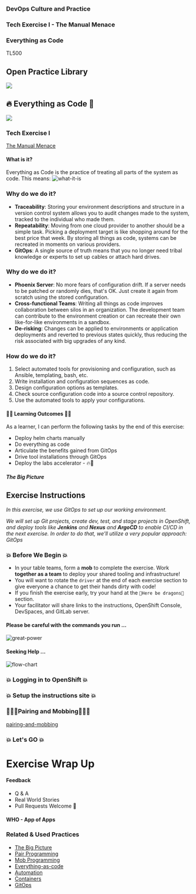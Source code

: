 <!-- .slide: data-background-image="images/title-slide-background.png" -->
### DevOps Culture and Practice <!-- .element: class="course-title" -->
### Tech Exercise I  - The Manual Menace <!-- .element: class="title-color" -->
### Everything as Code <!-- .element: class="title-color" -->
TL500 <!-- .element: class="title-color" -->



<div class="r-stack">
<div class="fragment fade-out" data-fragment-index="0" >
  <h2>Open Practice Library</h2>
  <img src="images/opl-complete.png">
</div>
<div class="fragment current-visible" data-fragment-index="0" >
  <h2>🔥 Everything as Code 🦄</h2>
  <a target="_blank" href="https://openpracticelibrary.com/practice/everything-as-code">
  <img src="images/opl-foundation.png">
  </a>
</div>
</div>



### Tech Exercise I
[The Manual Menace](http://rht-labs.com/StarWarsIntroCreator/#!/AN-PkHf-k0FgxKTTKRcA)



#### What is it?
Everything as Code is the practice of treating all parts of the system as code. This means:
![what-it-is](images/tech-exercise-i/what-it-is.png) <!-- .element: class="image-no-shadow image-full-width" -->
<!--
* Storing configuration along with Source Code in a repository such as git.
* All manual steps are scripted, automated, and checked into a source control management system.
* Storing all the things! From bottom to top - infrastructure, operating systems, build configurations, application properties, deployment configurations, etc.
--->



### Why do we do it?
* **Traceability**: Storing your environment descriptions and structure in a version control system allows you to audit changes made to the system, tracked to the individual who made them.
* **Repeatability**: Moving from one cloud provider to another should be a simple task. Picking a deployment target is like shopping around for the best price that week. By storing all things as code, systems can be recreated in moments on various providers.
* **GitOps**: A single source of truth means that you no longer need tribal knowledge or experts to set up cables or attach hard drives.



### Why do we do it?
* **Phoenix Server**: No more fears of configuration drift. If a server needs to be patched or randomly dies, that's OK. Just create it again from scratch using the stored configuration.
* **Cross-functional Teams**: Writing all things as code improves collaboration between silos in an organization. The development team can contribute to the environment creation or can recreate their own like-for-like environments in a sandbox.
* **De-risking**: Changes can be applied to environments or application deployments and reverted to previous states quickly, thus reducing the risk associated with big upgrades of any kind.



### How do we do it?
1. Select automated tools for provisioning and configuration, such as Ansible, templating, bash, etc.
2. Write installation and configuration sequences as code.
3. Design configuration options as templates.
4. Check source configuration code into a source control repository.
5. Use the automated tools to apply your configurations.



#### 🧑‍🏫 Learning Outcomes 🧑‍💻
As a learner, I can perform the following tasks by the end of this exercise:
* Deploy helm charts manually
* Do everything as code 
* Articulate the benefits gained from GitOps
* Drive tool installations through GitOps
* Deploy the labs accelerator - 🔥🦄
<!--
--->



##### The Big Picture <!-- .element: class="title-bottom-left" -->
<!-- .slide: data-background-size="contain" data-background-image="https://rht-labs.com/tech-exercise/1-the-manual-menace/images/big-picture-tools.jpg", class="white-style" -->



## Exercise Instructions



_In this exercise, we use GitOps to set up our working environment._

_We will set up Git projects, create dev, test, and stage projects in OpenShift, and deploy tools like **Jenkins** and **Nexus** and ***ArgoCD*** to enable CI/CD in the next exercise. In order to do that, we’ll utilize a very popular approach: GitOps_



### 💥 Before We Begin 💥
* In your table teams, form a **mob** to complete the exercise. Work **together as a team** to deploy your shared tooling and infrastructure!
* You will want to rotate the `driver` at the end of each exercise section to give everyone a chance to get their hands dirty with code!
* If you finish the exercise early, try your hand at the `🐉Here be dragons🐉 ` section.
* Your facilitator will share links to the instructions, OpenShift Console, DevSpaces, and GitLab server.



#### Please be careful with the commands you run ...
![great-power](https://media.giphy.com/media/MCZ39lz83o5lC/giphy.gif)



#### Seeking Help ...
![flow-chart](images/tech-exercise-i/flow-chart.png)<!-- .element: class="image-no-shadow image-full-width" -->



### 💥 Logging in to OpenShift 💥 <!-- .element: class="title-bottom-left" -->
<!-- .slide: data-background-size="contain" data-background-image="images/tech-exercise-i/oc-login.png", class="white-style" data-background-opacity="1"	 -->



### 💥 Setup the instructions site 💥 <!-- .element: class="title-bottom-left" -->
<!-- .slide: data-background-size="contain" data-background-image="images/tech-exercise-i/instructions.png", class="black-style" data-background-opacity="1"	 -->



### 🧑‍🤝‍🧑Pairing and Mobbing🧑‍🤝‍🧑
[pairing-and-mobbing](https://rht-labs.com/tech-exercise/slides/content/?name=pair-and-mob-programming)



### 💥 Let's GO 💥



# Exercise Wrap Up



#### Feedback
* Q & A
* Real World Stories
* Pull Requests Welcome 🦄



#### WHO - App of Apps <!-- .element: class="title-bottom-left" -->
<!-- .slide: data-background-size="contain" data-background-image="images/tech-exercise-i/example-who.png", class="black-style" data-background-opacity="1"	 -->



<!-- .slide: data-background-image="images/book-background.jpeg", class="black-style"  data-background-opacity="0.3" -->
### Related & Used Practices
- [The Big Picture](https://openpracticelibrary.com/practice/teh-big-picture)
- [Pair Programming](https://openpracticelibrary.com/practice/pair-programming)
- [Mob Programming](https://openpracticelibrary.com/practice/mob-programming)
- [Everything-as-code](https://openpracticelibrary.com/practice/everything-as-code)
- [Automation](https://openpracticelibrary.com/practice/)
- [Containers](https://openpracticelibrary.com/practice/)
- [GitOps](https://openpracticelibrary.com/practice/gitops)
